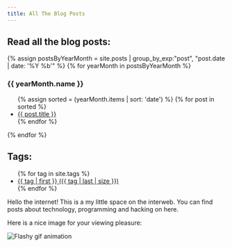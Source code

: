 ```yaml
---
title: All The Blog Posts
---
```


Read all the blog posts:
------------------------

<div>
  {% assign postsByYearMonth = site.posts | group_by_exp:"post", "post.date | date: '%Y %b'"  %}
  {% for yearMonth in postsByYearMonth %}
    <h3>{{ yearMonth.name }}</h3>
      <ul>
        {% assign sorted = (yearMonth.items | sort: 'date') %}
        {% for post in sorted %}
          <li><a href="{{ post.url }}">{{ post.title }}</a></li>
        {% endfor %}
      </ul>
  {% endfor %}
</div>

Tags:
-----

<div>
  <ul>
  {% for tag in site.tags %}
    <li style="font-size: {{ tag | last | size | times: 100 | divided_by: site.tags.size | plus: 70 }}%">
        <a href="/{{ tag | first | slugize }}/">
            {{ tag | first }} ({{ tag | last | size }})
        </a>
    </li>
  {% endfor %}
  </ul>
<div>

Hello the internet! This is a my little space on the interweb.
You can find posts about technology, programming and hacking on here.



Here is a nice image for your viewing pleasure:

![Flashy gif animation](https://media.giphy.com/media/zhbrTTpmSCYog/giphy.gif)
